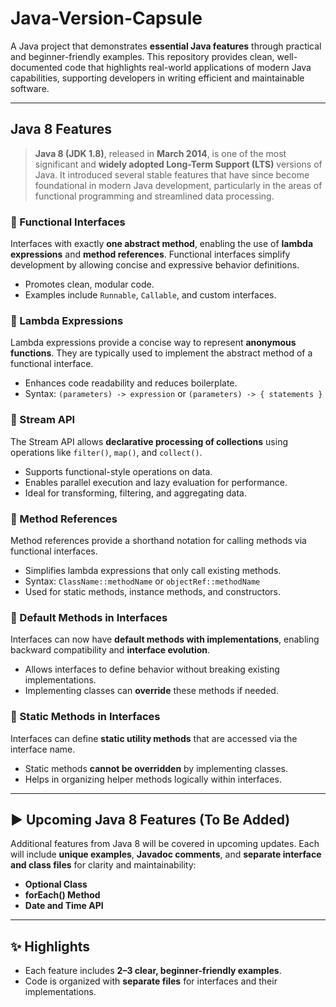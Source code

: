# Java-Version-Capsule

A Java project that demonstrates **essential Java features** through practical and beginner-friendly examples. This repository provides clean, well-documented code that highlights real-world applications of modern Java capabilities, supporting developers in writing efficient and maintainable software.

---

## Java 8 Features

> **Java 8 (JDK 1.8)**, released in **March 2014**, is one of the most significant and **widely adopted Long-Term Support (LTS)** versions of Java. It introduced several stable features that have since become foundational in modern Java development, particularly in the areas of functional programming and streamlined data processing.

### 📌 Functional Interfaces  
Interfaces with exactly **one abstract method**, enabling the use of **lambda expressions** and **method references**. Functional interfaces simplify development by allowing concise and expressive behavior definitions.

- Promotes clean, modular code.
- Examples include `Runnable`, `Callable`, and custom interfaces.

### 📌 Lambda Expressions  
Lambda expressions provide a concise way to represent **anonymous functions**. They are typically used to implement the abstract method of a functional interface.

- Enhances code readability and reduces boilerplate.
- Syntax: `(parameters) -> expression` or `(parameters) -> { statements }`

### 📌 Stream API  
The Stream API allows **declarative processing of collections** using operations like `filter()`, `map()`, and `collect()`.

- Supports functional-style operations on data.
- Enables parallel execution and lazy evaluation for performance.
- Ideal for transforming, filtering, and aggregating data.

### 📌 Method References  
Method references provide a shorthand notation for calling methods via functional interfaces.

- Simplifies lambda expressions that only call existing methods.
- Syntax: `ClassName::methodName` or `objectRef::methodName`
- Used for static methods, instance methods, and constructors.

### 📌 Default Methods in Interfaces  
Interfaces can now have **default methods with implementations**, enabling backward compatibility and **interface evolution**.

- Allows interfaces to define behavior without breaking existing implementations.
- Implementing classes can **override** these methods if needed.

### 📌 Static Methods in Interfaces  
Interfaces can define **static utility methods** that are accessed via the interface name.

- Static methods **cannot be overridden** by implementing classes.
- Helps in organizing helper methods logically within interfaces.

---

## ▶️ Upcoming Java 8 Features (To Be Added)

Additional features from Java 8 will be covered in upcoming updates. Each will include **unique examples**, **Javadoc comments**, and **separate interface and class files** for clarity and maintainability:

- **Optional Class**  
- **forEach() Method**  
- **Date and Time API**

---

## ✨ Highlights

- Each feature includes **2–3 clear, beginner-friendly examples**.
- Code is organized with **separate files** for interfaces and their implementations.
